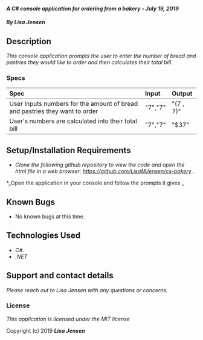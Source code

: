 

#### _A C# console application for ordering from a bakery - July 19, 2019_

#### _By **Lisa Jensen**_

## Description

_This console application prompts the user to enter the number of bread and pastries they would like to order and then calculates their total bill._

### Specs
| Spec | Input | Output |
| :-------------     | :------------- | :------------- |
| User Inputs numbers for the amount of bread and pastries they want to order  | "7","7" | "(7 , 7)" |
| User's numbers are calculated into their total bill | "7","7" | "$37" |

## Setup/Installation Requirements

* _Clone the following github repository to view the code and open the html file in a web browser: https://github.com/LisaMJensen/cs-bakery  ._

*_Open the application in your console and follow the prompts it gives _

## Known Bugs
* No known bugs at this time.

## Technologies Used

* _C#._
* _.NET_

## Support and contact details

_Please reach out to Lisa Jensen with any questions or concerns._

### License

*This application is licensed under the MIT license*

Copyright (c) 2019 **_Lisa Jensen_**
